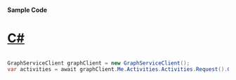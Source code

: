 #### Sample Code
# [C#](#tab/Csharp)

```C#

GraphServiceClient graphClient = new GraphServiceClient();
var activities = await graphClient.Me.Activities.Activities.Request().GetAsync();

```